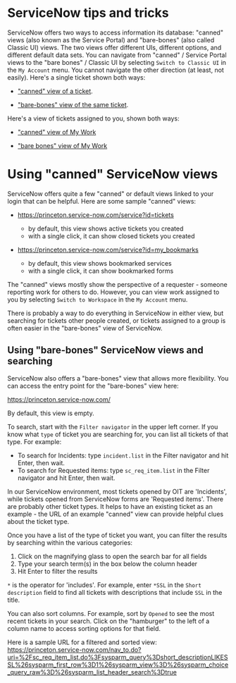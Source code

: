 # ServiceNow tips and tricks

ServiceNow offers two ways to access information its database: "canned" views (also known as the Service Portal) and "bare-bones" (also called Classic UI) views. The two views offer different UIs, different options, and different default data sets. You can navigate from "canned" / Service Portal views to the "bare bones" / Classic UI by selecting `Switch to Classic UI` in the `My Account` menu. You cannot navigate the other direction (at least, not easily). Here's a single ticket shown both ways:

- ["canned" view of a ticket](https://princeton.service-now.com/service?id=ticket&sys_id=db679830874149107f147487cebb35f7&table=sc_req_item).

- ["bare-bones" view of the same ticket](https://princeton.service-now.com/nav_to.do?uri=%2Fsc_req_item.do%3Fsys_id%3Ddb679830874149107f147487cebb35f7%26sysparm_record_target%3Dsc_req_item%26sysparm_record_row%3D1%26sysparm_record_rows%3D1%26sysparm_record_list%3DnumberCONTAINS335118%255EORDERBYnumber).

Here's a view of tickets assigned to you, shown both ways:

- ["canned" view of My Work](https://princeton.service-now.com/now/workspace/agent/home)

- ["bare bones" view of My Work](https://princeton.service-now.com/nav_to.do?uri=%2Ftask_list.do%3Fsysparm_userpref_module%3D1523b8d4c611227b00be8216ec331b9a%26sysparm_query%3Dactive%253Dtrue%255Eassigned_to%253Djavascript%253AgetMyAssignments%2528%2529%255EEQ%26sysparm_clear_stack%3Dtrue)

# Using "canned" ServiceNow views

ServiceNow offers quite a few "canned" or default views linked to your login that can be helpful. Here are some sample "canned" views:

- https://princeton.service-now.com/service?id=tickets
  - by default, this view shows active tickets you created
  - with a single click, it can show closed tickets you created

- https://princeton.service-now.com/service?id=my_bookmarks
  - by default, this view shows bookmarked services
  - with a single click, it can show bookmarked forms

The "canned" views mostly show the perspective of a requester - someone reporting work for others to do. However, you can view work assigned to you by selecting `Switch to Workspace` in the `My Account` menu.

There is probably a way to do everything in ServiceNow in either view, but searching for tickets other people created, or tickets assigned to a group is often easier in the "bare-bones" view of ServiceNow.

## Using "bare-bones" ServiceNow views and searching

ServiceNow also offers a "bare-bones" view that allows more flexibility. You can access the entry point for the "bare-bones" view here:

https://princeton.service-now.com/

By default, this view is empty.

To search, start with the `Filter navigator` in the upper left corner. If you know what `type` of ticket you are searching for, you can list all tickets of that type. For example:

- To search for Incidents: type `incident.list` in the Filter navigator and hit Enter, then wait.
- To search for Requested items: type `sc_req_item.list` in the Filter navigator and hit Enter, then wait.

In our ServiceNow environment, most tickets opened by OIT are 'Incidents', while tickets opened from ServiceNow forms are 'Requested items'. There are probably other ticket types. It helps to have an existing ticket as an example - the URL of an example "canned" view can provide helpful clues about the ticket type.

Once you have a list of the type of ticket you want, you can filter the results by searching within the various categories:

 1. Click on the magnifying glass to open the search bar for all fields
 2. Type your search term(s) in the box below the column header
 3. Hit Enter to filter the results

`*` is the operator for 'includes'. For example, enter `*SSL` in the `Short description` field to find all tickets with descriptions that include `SSL` in the title.

You can also sort columns. For example, sort by `Opened` to see the most recent tickets in your search. Click on the "hamburger" to the left of a column name to access sorting options for that field.

Here is a sample URL for a filtered and sorted view: https://princeton.service-now.com/nav_to.do?uri=%2Fsc_req_item_list.do%3Fsysparm_query%3Dshort_descriptionLIKESSL%26sysparm_first_row%3D1%26sysparm_view%3D%26sysparm_choice_query_raw%3D%26sysparm_list_header_search%3Dtrue
